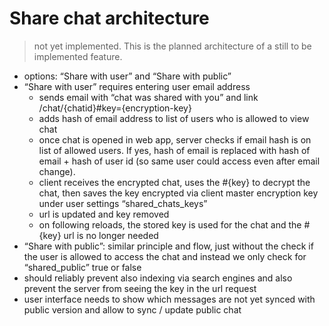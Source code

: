 # Share chat architecture

> not yet implemented. This is the planned architecture of a still to be implemented feature.

- options: “Share with user” and “Share with public”
- “Share with user” requires entering user email address
	- sends email with “chat was shared with you” and link /chat/{chatid}#key={encryption-key}
	- adds hash of email address to list of users who is allowed to view chat
	- once chat is opened in web app, server checks if email hash is on list of allowed users. If yes, hash of email is replaced with hash of email + hash of user id (so same user could access even after email change).
	- client receives the encrypted chat, uses the #{key} to decrypt the chat, then saves the key encrypted via client master encryption key under user settings “shared_chats_keys”
	- url is updated and key removed
	- on following reloads, the stored key is used for the chat and the #{key} url is no longer needed
- “Share with public”: similar principle and flow, just without the check if the user is allowed to access the chat and instead we only check for “shared_public” true or false
- should reliably prevent also indexing via search engines and also prevent the server from seeing the key in the url request
- user interface needs to show which messages are not yet synced with public version and allow to sync / update public chat